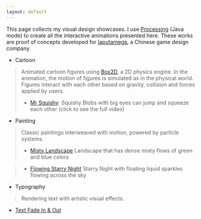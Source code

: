 ```yaml
---
layout: default
---
```


<!-- # Interactive Animation Design with Processing -->
This page collects my visual design showcases. I use [Processing](https://processing.org/) (Java mode) to create all the interactive animations presented here. These works are proof of concepts developed for [laputamega](https://www.laputamega.com), a Chinese game design company. 


- Cartoon 
> Animated cartoon figures using [Box2D](https://box2d.org/), a 2D physics engine.  In the animation, the motion of figures is simulated as in the physical world. Figures interact with each other based on gravity, collision and forces applied by users.
>  - [Mr Squishy](pages/blob.html): Squishy Blobs with big eyes can jump and squeeze each other (click to see the full video)
  <!-- ![Alt Text](docs/blob.gif) -->

- Painting
> Classic paintings interweaved with motion, powered by particle systems.
>  - [Misty Landscape](pages/landscape.html) Landscape that has dense misty flows of green and blue colors 

>  - [Flowing Starry Night](pages/starrynight.html) Starry Night with floating liquid sparkles flowing across the sky

- Typography
> Rendering text with artistic visual effects.
  - [Text Fade In & Out](pages/textfadein.html)




